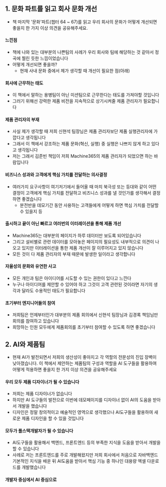 ## 1. 문화 파트를 읽고 회사 문화 개선

- 책 마지막 '문화'파트(챕터 64 ~ 67)를 읽고 우리 회사의 문화가 어떻게 개선되면 좋을지 한 가지 이상 의견을 공유해주세요.

#### 느낀점

- 책에 나와 있는 대부분의 나쁜팀의 사례가 우리 회사와 팀에 해당하는 것 같아서 정곡에 찔린 듯한 느낌이었습니다
- 어떻게 개선되면 좋을까?
  - 현재 사내 문화 중에서 제가 생각할 때 개선이 필요한 점(아래)

#### 회사에 근무하는 태도

- 이 책에서 말하는 용병팀이 아닌 미션팀으로 근무한다는 태도를 가져야할 것입니다
- 그러기 위해선 강력한 제품 비전을 지속적으로 상기시켜줄 제품 관리자가 필요합니다

#### 제품 관리자의 부재

- 사실 제가 생각할 때 저희 신현석 팀장님은 제품 관리자보단 제품 실행관리자에 가깝다고 생각됩니다
- 그래서 이 책에서 강조하는 제품 문화(혁신, 실행) 중 실행은 나쁘지 않게 하고 있다고 생각됩니다
- 저는 그래서 김준빈 책임이 저희 Machine365의 제품 관리자가 되었으면 하는 바람입니다

#### 비즈니스 성과와 고객에게 핵심 가치를 전달하는 의사결정

- 여러가지 요구사항이 여기저기에서 들어올 때 마치 북극성 또는 등대와 같이 어떤 결정이 고객에게 핵심 가치를 전달하고 비즈니스 성과를 낼 것인가를 생각해서 결정하면 좋겠습니다
  - 분전반을 데모기간 동안 사용하는 고객들에게 어떻게 하면 핵심 가치를 전달할 수 있을지 등

#### 출시하고 끝이 아닌 빠르고 여러번의 이터레이션을 통해 제품 개선

- Machine365는 대부분의 페이지가 하루 데이터만 보도록 되어있습니다
- 그리고 설비별로 관련 데이터를 모아놓은 페이지의 필요성도 내부적으로 의견이 나오고 있지만 이터레이션을 통한 제품 개선이 잘 이루어지고 있지 않습니다
- 모든 것이 다 제품 관리자의 부재 때문에 발생한 일이라고 생각합니다

#### 자율성의 문화와 유연한 사고

- 모든 개인과 팀은 아이디어를 시도할 수 있는 권한이 있다고 느낀다
- 누구나 아이디어를 제안할 수 있어야 하고 그것이 고객 관련된 것이라면 자기의 생각과 달라도 수용적인 태도가 필요합니다

#### 초기부터 엔지니어들의 참여

- 저희팀은 언제부터인가 대부분의 제품 회의에서 신현석 팀장님과 김경록 책임님만 회의를 참여하고 있습니다
- 희망하는 인원 모두에게 제품회의를 초기부터 참여할 수 있도록 하면 좋겠습니다

## 2. AI와 제품팀

- 현재 AI가 발전되면서 저희의 생산성이 좋아지고 각 역할의 전문성의 진입 장벽이 낮아졌습니다. 이 책에서 제안하는 제품팀의 구성과 역할을 AI 도구들을 활용하여 어떻게 적용하면 좋을지 한 가지 이상 의견을 공유해주세요

#### 우리 모두 제품 디자이너가 될 수 있습니다

- 저희는 제품 디자이너가 없습니다
- 하지만 AI 도구들의 발전으로 이번에 데모페이지를 디자이너 없이 AI의 도움을 받아서 개발을 했습니다
- 디자인은 정말 창의적이고 예술적인 영역으로 생각했으나 AI도구들을 활용하여 새로운 제품 디자인을 할 수 있을 것입니다

#### 모두가 풀스택개발자가 될 수 있습니다

- AI도구들을 활용해서 백엔드, 프론트엔드 등의 부족한 지식을 도움을 받아서 개발을 할 수 있습니다
- 사례로 저는 프론트엔드를 주로 개발해왔지만 저희 회사에서 처음으로 자바백엔드 기본적인 지식을 배운 뒤 AI도움을 받아서 핵심 기능 중 하나인 대용량 엑셀 다운로드를 개발했습니다

#### 개발자 중심에서 AI 중심으로

